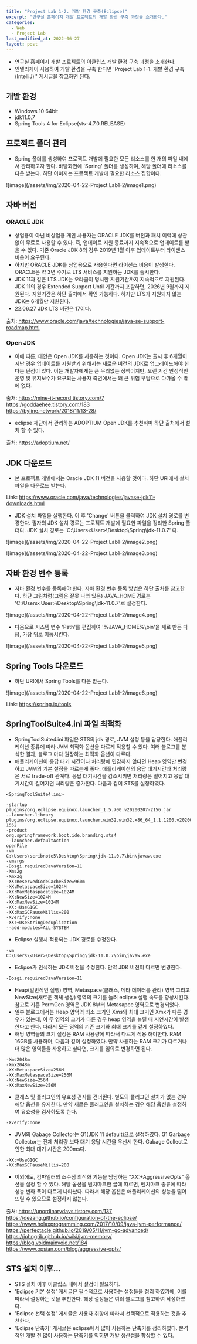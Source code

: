 ```yaml
---
title: "Project Lab 1-2. 개발 환경 구축(Eclipse)"
excerpt: "연구실 홈페이지 개발 프로젝트의 개발 환경 구축 과정을 소개한다."
categories:
  - Web
  - Project Lab
last_modified_at: 2022-06-27
layout: post
---
```

- 연구실 홈페이지 개발 프로젝트의 이클립스 개발 환경 구축 과정을 소개한다.
- 인텔리제이 사용하여 개발 환경을 구축 한다면 'Project Lab 1-1. 개발 환경 구축(IntelliJ)'' 게시글을 참고하면 된다.



## 개발 환경
- Windows 10 64bit
- jdk11.0.7
- Spring Tools 4 for Eclipse(sts-4.7.0.RELEASE)



## 프로젝트 폴더 관리
- Spring 폴더를 생성하여 프로젝트 개발에 필요한 모든 리소스를 한 개의 파일 내에서 관리하고자 한다. 바탕화면에 'Spring' 폴더를 생성하여, 해당 폴더에 리소스를 다운 받는다. 하단 이미지는 프로젝트 개발에 필요한 리소스 집합이다.

![image](/assets/img/2020-04-22-Project Lab1-2/image1.png)


## 자바 버전


### ORACLE JDK
- 상업용이 아닌 비상업용 개인 사용자는 ORACLE JDK를 버전과 패치 이력에 상관없이 무료로 사용할 수 있다. 즉, 업데이트 지원 종료까지 지속적으로 업데이트를 받을 수 있다. 기존 Oracle JDK 8의 경우 2019년 1월 이후 업데이트부터 라이센스 비용이 요구된다.
- 하지만 ORACLE JDK를 상업용으로 사용한다면 라이선스 비용이 발생한다. ORACLE은 약 3년 주기로 LTS 서비스를 지원하는 JDK를 출시한다.
- JDK 11과 같은 LTS JDK는 오라클이 명시한 지원기간까지 지속적으로 지원된다. JDK 11의 경우 Extended Support Until 기간까지 포함하면, 2026년 9월까지 지원된다. 지원기간은 하단 출처에서 확인 가능하다. 하지만 LTS가 지원되지 않는 JDK는 6개월만 지원된다.
- 22.06.27 JDK LTS 버전은 17이다.

출처: <https://www.oracle.com/java/technologies/java-se-support-roadmap.html> <br>


### Open JDK
- 이에 따른, 대안은 Open JDK를 사용하는 것이다. Open JDK는 출시 후  6개월이 지난 경우 업데이트를 지원받기 위해서는 새로운 버전의 JDK로 업그레이드해야 한다는 단점이 있다. 이는 개발자에게는 큰 무리없는 정책이지만, 오랜 기간 안정적인 운영 및 유지보수가 요구되는 사용자 측면에서는 꽤 큰 위험 부담으로 다가올 수 밖에 없다.

출처: <https://mine-it-record.tistory.com/7> <br>
<https://goddaehee.tistory.com/183> <br>
<https://byline.network/2018/11/13-28/>

- eclipse 재단에서 관리하는 ADOPTIUM Open JDK를 추천하며 하단 출처에서 설치 할 수 있다.

출처: <https://adoptium.net/>



## JDK 다운로드
- 본 프로젝트 개발에서는 Oracle JDK 11 버전을 사용할 것이다. 하단 URI에서 설치 파일을 다운로드 받는다.

Link: <https://www.oracle.com/java/technologies/javase-jdk11-downloads.html>

- JDK 설치 파일을 실행한다. 이 후 'Change' 버튼을 클릭하여 JDK 설치 경로를 변경한다. 필자의 JDK 설치 경로는 프로젝트 개발에 필요한 파일을 정리한 Spring 폴더다. JDK 설치 경로는 'C:\Users\<User>\Desktop\Spring\jdk-11.0.7' 다.

![image](/assets/img/2020-04-22-Project Lab1-2/image2.png)

![image](/assets/img/2020-04-22-Project Lab1-2/image3.png)



## 자바 환경 변수 등록
- 자바 환경 변수를 등록해야 한다. 자바 환경 변수 등록 방법은 하단 출처를 참고한다. 하단 그림처럼(그림은 잘못 나와 있음) JAVA_HOME 경로는 'C:\Users\<User>\Desktop\Spring\jdk-11.0.7'로 설정한다.

![image](/assets/img/2020-04-22-Project Lab1-2/image4.png)

- 다음으로 시스템 변수 'Path'를 편집하여 '%JAVA_HOME%\bin'을 새로 만든 다음, 가장 위로 이동시킨다.

![image](/assets/img/2020-04-22-Project Lab1-2/image5.png)



## Spring Tools 다운로드
- 하단 URI에서 Spring Tools를 다운 받는다.

![image](/assets/img/2020-04-22-Project Lab1-2/image6.png)

Link: <https://spring.io/tools>



## SpringToolSuite4.ini 파일 최적화
- SpringToolSuite4.ini 파일은 STS의 jdk 경로, JVM 설정 등을 담당한다. 애플리케이션 종류에 따라 JVM 최적화 옵션을 다르게 적용할 수 있다. 여러 블로그를 분석한 결과, 블로그 마다 권장하는 최적화 옵션이 다르다.
- 애플리케이션이 응답 대기 시간이나 처리량에 민감하지 않다면 Heap 영역만  변경하고 JVM의 기본 설정을 따르는게 좋다. 애플리케이션의 응답 대기시간과 처리량은 서로 trade-off 관계다. 응답 대기시간을 감소시키면 처리량은 떨어지고 응답 대기시간이 길어지면 처리량은 증가한다. 다음과 같이 STS를 설정하였다.

```
<SpringToolSuite4.ini>

-startup
plugins/org.eclipse.equinox.launcher_1.5.700.v20200207-2156.jar
--launcher.library
plugins/org.eclipse.equinox.launcher.win32.win32.x86_64_1.1.1200.v20200508-1552
-product
org.springframework.boot.ide.branding.sts4
--launcher.defaultAction
openFile
-vm
C:\Users\scribnote5\Desktop\Spring\jdk-11.0.7\bin\javaw.exe
-vmargs
-Dosgi.requiredJavaVersion=11
-Xms2g
-Xmx2g
-XX:ReservedCodeCacheSize=960m
-XX:MetaspaceSize=1024M
-XX:MaxMetaspaceSize=1024M
-XX:NewSize=1024M
-XX:MaxNewSize=1024M
-XX:+UseG1GC
-XX:MaxGCPauseMillis=200
-Xverify:none
-XX:+UseStringDeduplication
--add-modules=ALL-SYSTEM
```

- Eclipse 실행시 적용되는 JDK 경로를 수정한다.

```
-vm
C:\Users\<User>\Desktop\Spring\jdk-11.0.7\bin\javaw.exe
```

- Eclipse가 인식하는 JDK 버전을 수정한다. 만약 JDK 버전이 다르면 변경한다.

```
-Dosgi.requiredJavaVersion=11
```

- Heap(일반적인 실행) 영역, Metaspace(클래스, 메타 데이터를 관리) 영역 그리고 NewSize(새로운 객체 생성) 영역의 크기를 늘려 eclipse 실행 속도를 향상시킨다. 참고로 기존 PermGen 영역은 JDK 8부터 Metasapce 영역으로 변경되었다.
- 일부 블로그에서는 Heap 영역의 최소 크기인 Xms와 최대 크기인 Xmx가 다른 경우가 있는데, 이 두 영역의 크기가 다른 경우 heap 영역을 늘릴 때 지연시간이 발생한다고 한다. 따라서 모든 영역의 기존 크기와 최대 크기를 같게 설정하였다.
- 해당 영역들의 크기 설정은 RAM 사용량에 따라서 다르게 적용 해야한다. RAM 16GB를 사용하며, 다음과 같이 설정하였다. 만약 사용하는 RAM 크기가 다르거나 더 많은 영역들을 사용하고 싶다면, 크기를 임의로 변경하면 된다.

```
-Xms2048m
-Xmx2048m
-XX:MetaspaceSize=256M
-XX:MaxMetaspaceSize=256M
-XX:NewSize=256M
-XX:MaxNewSize=256M
```

- 클래스 및 플러그인의 유효성 검사를 건너뛴다. 별도의 플러그인 설치가 없는 경우 해당 옵션을 유지한다. 만약 새로운 플러그인을 설치하는 경우 해당 옵션을 설정하여 유효성을 검사하도록 한다.

```
-Xverify:none
```

- JVM의 Gabage Collector는 G1(JDK 11 default)으로 설정하였다. G1 Garbage Collector는 전체 처리량 보다 대기 응답 시간을 우선시 한다. Gabage Collect로 인한 최대 대기 시간은 200ms다.

```
-XX:+UseG1GC
-XX:MaxGCPauseMillis=200
```

- 이외에도, 컴파일러의 소수점 최적화 기능을 담당하는 "XX:+AggressiveOpts" 옵션을 설정 할 수 있다. 해당 옵션을 벤치마크한 글에 따르면, 벤치마크 종류에 따라 성능 변화 폭이 다르게 나타났다. 따라서 해당 옵션은 애플리케이션의 성능을 떨어뜨릴 수 있으므로 설정하지 않는다.

출처: <https://unordinarydays.tistory.com/137><br>
<https://dezang.github.io/configuration-of-the-eclipse/><br>
<https://www.holaxprogramming.com/2017/10/09/java-jvm-performance/><br>
<https://perfectacle.github.io/2019/05/11/jvm-gc-advanced/><br>
<https://johngrib.github.io/wiki/jvm-memory/><br>
<https://blog.voidmainvoid.net/184><br>
<https://www.opsian.com/blog/aggressive-opts/>



## STS 설치 이후...
- STS 설치 이후 이클립스 내에서 설정이 필요하다.
- 'Eclipse 기본 설정' 게시글은 필수적으로 사용하는 설정들을 정리 하였기에, 이를 따라서 설정하는 것을 추천한다. 해당 설정들은 여러 블로그를 참고하여 작성하였다.
- 'Eclipse 선택 설정' 게시글은 사용자 취향에 따라서 선택적으로 적용하는 것을 추천한다.
- 'Eclipse 단축키' 게시글은 eclipse에서 많이 사용하는 단축키를 정리하였다. 본격적인 개발 전 많이 사용하는 단축키를 익히면 개발 생산성을 향상할 수 있다.